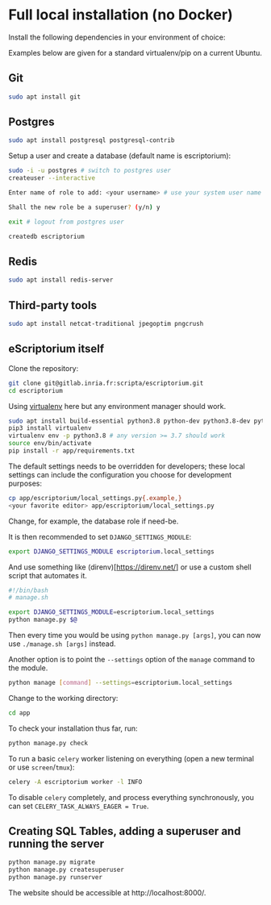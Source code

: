 # Full local installation (no Docker)

Install the following dependencies in your environment of choice:

Examples below are given for a standard virtualenv/pip on a current Ubuntu.

## Git

```bash
sudo apt install git
```

## Postgres

```bash
sudo apt install postgresql postgresql-contrib
```

Setup a user and create a database (default name is escriptorium):

```bash
sudo -i -u postgres # switch to postgres user
createuser --interactive

Enter name of role to add: <your username> # use your system user name

Shall the new role be a superuser? (y/n) y

exit # logout from postgres user

createdb escriptorium
```

## Redis

```bash
sudo apt install redis-server
```

## Third-party tools

```bash
sudo apt install netcat-traditional jpegoptim pngcrush
```

## eScriptorium itself

Clone the repository:

```bash
git clone git@gitlab.inria.fr:scripta/escriptorium.git
cd escriptorium
```

Using [virtualenv](https://docs.python.org/3/tutorial/venv.html) here but any environment manager should work.

```bash
sudo apt install build-essential python3.8 python-dev python3.8-dev python3-venv python3-pip # depends on distro/OS a lot...
pip3 install virtualenv
virtualenv env -p python3.8 # any version >= 3.7 should work
source env/bin/activate
pip install -r app/requirements.txt
```

The default settings needs to be overridden for developers; these local settings can include the configuration you choose for development purposes:

```bash
cp app/escriptorium/local_settings.py{.example,}
<your favorite editor> app/escriptorium/local_settings.py
```

Change, for example, the database role if need-be.

It is then recommended to set `DJANGO_SETTINGS_MODULE`:

```bash
export DJANGO_SETTINGS_MODULE escriptorium.local_settings
```

And use something like (direnv)[https://direnv.net/] or use a custom shell script that automates it.

```bash
#!/bin/bash
# manage.sh

export DJANGO_SETTINGS_MODULE=escriptorium.local_settings
python manage.py $@
```

Then every time you would be using `python manage.py [args]`, you can now use `./manage.sh [args]` instead.

Another option is to point the `--settings` option of the `manage` command to the module.

```bash
python manage [command] --settings=escriptorium.local_settings
```

Change to the working directory:

```bash
cd app
```

To check your installation thus far, run:

```bash
python manage.py check
```

To run a basic `celery` worker listening on everything (open a new terminal or use `screen`/`tmux`):

```bash
celery -A escriptorium worker -l INFO
```

To disable `celery` completely, and process everything synchronously, you can set `CELERY_TASK_ALWAYS_EAGER = True`.

## Creating SQL Tables, adding a superuser and running the server

```bash
python manage.py migrate
python manage.py createsuperuser
python manage.py runserver
```

The website should be accessible at http://localhost:8000/.
